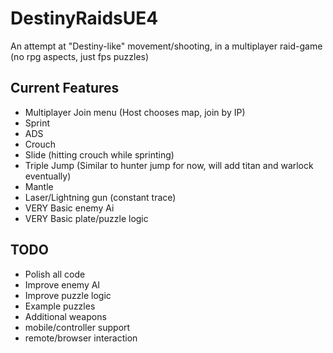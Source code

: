 # DestinyRaidsUE4

An attempt at "Destiny-like" movement/shooting, in a multiplayer raid-game (no rpg aspects, just fps puzzles)

## Current Features

*   Multiplayer Join menu (Host chooses map, join by IP)
*   Sprint
*   ADS
*   Crouch
*   Slide (hitting crouch while sprinting)
*   Triple Jump (Similar to hunter jump for now, will add titan and warlock eventually)
*   Mantle
*   Laser/Lightning gun (constant trace)
*   VERY Basic enemy Ai
*   VERY Basic plate/puzzle logic

## TODO

*   Polish all code
*   Improve enemy AI
*   Improve puzzle logic
*   Example puzzles
*   Additional weapons
*   mobile/controller support
*   remote/browser interaction
